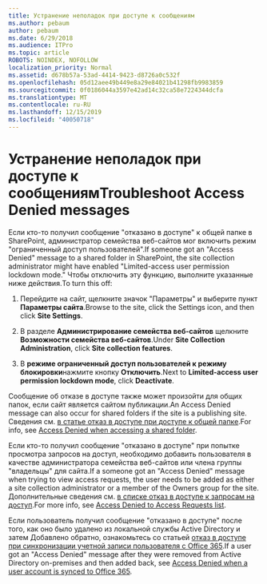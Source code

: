 ```yaml
---
title: Устранение неполадок при доступе к сообщениям
ms.author: pebaum
author: pebaum
ms.date: 6/29/2018
ms.audience: ITPro
ms.topic: article
ROBOTS: NOINDEX, NOFOLLOW
localization_priority: Normal
ms.assetid: d678b57a-53ad-4414-9423-d8726a0c532f
ms.openlocfilehash: 05d12aee49b449e8a29e84021b41298fb9983859
ms.sourcegitcommit: 0f0186044a3597e42ad14c32ca58e7224344dcfa
ms.translationtype: MT
ms.contentlocale: ru-RU
ms.lasthandoff: 12/15/2019
ms.locfileid: "40050718"
---
```

# <a name="troubleshoot-access-denied-messages"></a><span data-ttu-id="38460-102">Устранение неполадок при доступе к сообщениям</span><span class="sxs-lookup"><span data-stu-id="38460-102">Troubleshoot Access Denied messages</span></span>

<span data-ttu-id="38460-103">Если кто-то получил сообщение "отказано в доступе" к общей папке в SharePoint, администратор семейства веб-сайтов мог включить режим "ограниченный доступ пользователей".</span><span class="sxs-lookup"><span data-stu-id="38460-103">If someone got an "Access Denied" message to a shared folder in SharePoint, the site collection administrator might have enabled "Limited-access user permission lockdown mode."</span></span> <span data-ttu-id="38460-104">Чтобы отключить эту функцию, выполните указанные ниже действия.</span><span class="sxs-lookup"><span data-stu-id="38460-104">To turn this off:</span></span> 
  
1. <span data-ttu-id="38460-105">Перейдите на сайт, щелкните значок "Параметры" и выберите пункт **Параметры сайта**.</span><span class="sxs-lookup"><span data-stu-id="38460-105">Browse to the site, click the Settings icon, and then click **Site Settings**.</span></span>
    
2. <span data-ttu-id="38460-106">В разделе **Администрирование семейства веб-сайтов** щелкните **Возможности семейства веб-сайтов**.</span><span class="sxs-lookup"><span data-stu-id="38460-106">Under **Site Collection Administration**, click **Site collection features**.</span></span>
    
3. <span data-ttu-id="38460-107">В **режиме ограниченный доступ пользователей к режиму блокировки**нажмите кнопку **Отключить**.</span><span class="sxs-lookup"><span data-stu-id="38460-107">Next to **Limited-access user permission lockdown mode**, click **Deactivate**.</span></span>
    
<span data-ttu-id="38460-108">Сообщение об отказе в доступе также может произойти для общих папок, если сайт является сайтом публикации.</span><span class="sxs-lookup"><span data-stu-id="38460-108">An Access Denied message can also occur for shared folders if the site is a publishing site.</span></span> <span data-ttu-id="38460-109">Сведения см. [в статье отказ в доступе при доступе к общей папке](https://go.microsoft.com/fwlink/?linkid=2004317).</span><span class="sxs-lookup"><span data-stu-id="38460-109">For info, see [Access Denied when accessing a shared folder](https://go.microsoft.com/fwlink/?linkid=2004317).</span></span>
  
<span data-ttu-id="38460-110">Если кто-то получил сообщение "отказано в доступе" при попытке просмотра запросов на доступ, необходимо добавить пользователя в качестве администратора семейства веб-сайтов или члена группы "владельцы" для сайта.</span><span class="sxs-lookup"><span data-stu-id="38460-110">If a someone got an "Access Denied" message when trying to view access requests, the user needs to be added as either a site collection administrator or a member of the Owners group for the site.</span></span> <span data-ttu-id="38460-111">Дополнительные сведения см. [в списке отказ в доступе к запросам на доступ](https://go.microsoft.com/fwlink/?linkid=2004220).</span><span class="sxs-lookup"><span data-stu-id="38460-111">For more info, see [Access Denied to Access Requests list](https://go.microsoft.com/fwlink/?linkid=2004220).</span></span>
  
<span data-ttu-id="38460-112">Если пользователь получил сообщение "отказано в доступе" после того, как оно было удалено из локальной службы Active Directory и затем Добавлено обратно, ознакомьтесь со статьей [отказ в доступе при синхронизации учетной записи пользователя с Office 365](https://go.microsoft.com/fwlink/?linkid=2004318).</span><span class="sxs-lookup"><span data-stu-id="38460-112">If a user got an "Access Denied" message after they were removed from Active Directory on-premises and then added back, see [Access Denied when a user account is synced to Office 365](https://go.microsoft.com/fwlink/?linkid=2004318).</span></span>
  

